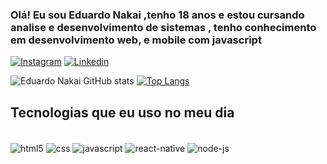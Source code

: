 
### Olá! Eu sou Eduardo Nakai ,tenho 18 anos e estou cursando analise e desenvolvimento de sistemas , tenho conhecimento em desenvolvimento web, e mobile com javascript 

[![Instagram](https://img.shields.io/badge/Instagram-E4405F?style=for-the-badge&logo=instagram&logoColor=white)](https://www.instagram.com/eduardo_nakai/)
[![Linkedin](https://img.shields.io/badge/LinkedIn-0077B5?style=for-the-badge&logo=linkedin&logoColor=white)](https://www.linkedin.com/in/eduardo-issao-nakai-frasson-0b2657232/)

![Eduardo Nakai GitHub stats](https://github-readme-stats.vercel.app/api?username=eduardonakaidev&show_icons=true&theme=merko)
[![Top Langs](https://github-readme-stats.vercel.app/api/top-langs/?username=eduardonakaidev&langs_count=8)](https://github.com/anuraghazra/github-readme-stats)

## Tecnologias que eu uso no meu dia 

<div style="display: inline_block"><br/>
   <img align="center"  alt="html5" src="https://img.shields.io/badge/HTML5-E34F26?style=for-the-badge&logo=html5&logoColor=white">
   <img align="center"  alt="css" src="https://img.shields.io/badge/CSS3-1572B6?style=for-the-badge&logo=css3&logoColor=white">
   <img align="center"  alt="javascript" src="https://img.shields.io/badge/JavaScript-F7DF1E?style=for-the-badge&logo=javascript&logoColor=black">
   <img align="center"  alt="react-native" src="https://img.shields.io/badge/React_Native-20232A?style=for-the-badge&logo=react&logoColor=61DAFB">
   <img align="center"  alt="node-js" src="https://img.shields.io/badge/Node.js-43853D?style=for-the-badge&logo=node.js&logoColor=white">
</div>
<br/>









